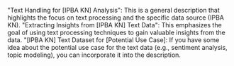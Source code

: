 "Text Handling for [IPBA KN] Analysis": This is a general description that highlights the focus on text processing and the specific data source (IPBA KN).
"Extracting Insights from [IPBA KN] Text Data": This emphasizes the goal of using text processing techniques to gain valuable insights from the data.
"[IPBA KN] Text Dataset for [Potential Use Case]: If you have some idea about the potential use case for the text data (e.g., sentiment analysis, topic modeling), you can incorporate it into the description.
